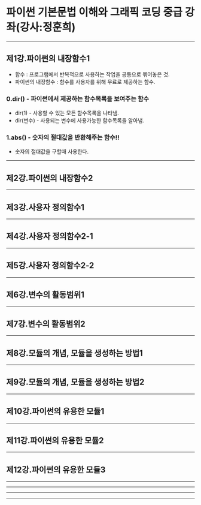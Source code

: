 # 파이썬 기본문법 이해와 그래픽 코딩 중급 강좌(강사:정훈희)
-------------------------------------------------------------
## 제1강.파이썬의 내장함수1
+ 함수 : 프로그램에서 반복적으로 사용하는 작업을 공통으로 묶어놓은 것.
+ 파이썬의 내장함수 : 함수를 사용자를 위해 무료로 제공하는 함수.

### 0.dir() - 파이썬에서 제공하는 함수목록을 보여주는 함수
+ dir(1) - 사용할 수 있는 모든 함수목록을 나타냄.
+ dir(변수) - 사용되는 변수에 사용가능한 함수목록을 알아냄.

### 1.abs() - 숫자의 절대값을 반환해주는 함수!!
+ 숫자의 절대값을 구할때 사용한다.


-------------------------------------------------------------
## 제2강.파이썬의 내장함수2


-------------------------------------------------------------
## 제3강.사용자 정의함수1



-------------------------------------------------------------
## 제4강.사용자 정의함수2-1


-------------------------------------------------------------
## 제5강.사용자 정의함수2-2


-------------------------------------------------------------
## 제6강.변수의 활동범위1


-------------------------------------------------------------
## 제7강.변수의 활동범위2


-------------------------------------------------------------
## 제8강.모듈의 개념, 모듈을 생성하는 방법1


-------------------------------------------------------------
## 제9강.모듈의 개념, 모듈을 생성하는 방법2


-------------------------------------------------------------
## 제10강.파이썬의 유용한 모듈1


-------------------------------------------------------------
## 제11강.파이썬의 유용한 모듈2


-------------------------------------------------------------
## 제12강.파이썬의 유용한 모듈3


-------------------------------------------------------------



-------------------------------------------------------------



-------------------------------------------------------------



-------------------------------------------------------------
